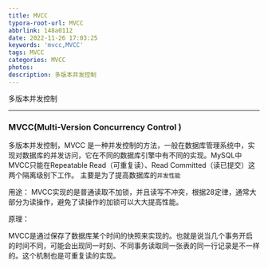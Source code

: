 ```yaml
---
title: MVCC
typora-root-url: MVCC
abbrlink: 148a0112
date: 2022-11-26 17:03:25
keywords: 'mvcc,MVCC'
tags: MVCC
categories: MVCC
photos:
description: 多版本并发控制
---
```


多版本并发控制

<!--more-->

------



### MVCC(Multi-Version Concurrency Control )

多版本并发控制，MVCC 是一种并发控制的方法，一般在数据库管理系统中，实现对数据库的并发访问，它在不同的数据库引擎中有不同的实现。MySQL中MVCC只能在Repeatable Read（可重复读）、Read Committed（读已提交）这两个隔离级别下工作。 主要是为了提高数据库的`并发性能`  

用途： MVCC实现的是普通读取不加锁，并且读写不冲突，根据28定律，通常大部分为读操作，避免了读操作的加锁可以大大提高性能。

原理：

MVCC是通过保存了数据库某个时间的快照来实现的。也就是说当几个事务开启的时间不同，可能会出现同一时刻、不同事务读取同一张表的同一行记录是不一样的。这个机制也是可重复读的实现。